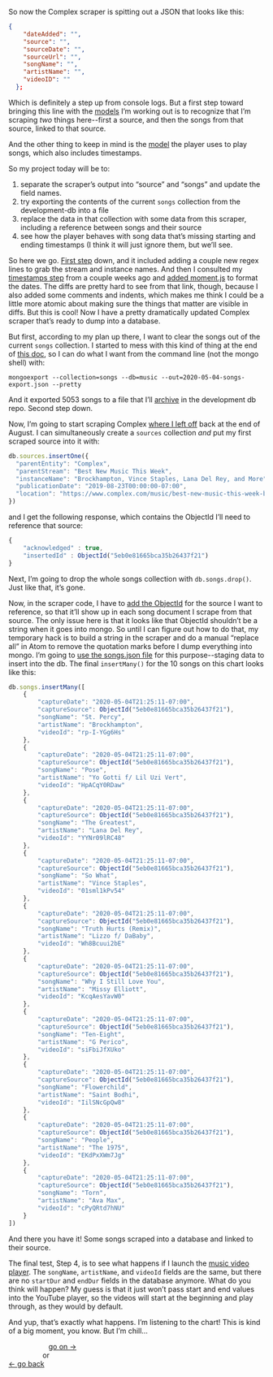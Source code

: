 So now the Complex scraper is spitting out a JSON that looks like this:

```JSON
{
    "dateAdded": "",
    "source": "",
    "sourceDate": "",
    "sourceUrl": "",
    "songName": "",
    "artistName": "",
    "videoID": ""
  };
```

Which is definitely a step up from console logs. But a first step toward bringing this line with the [models](https://github.com/davidforrest/Data-model/tree/master/models) I’m working out is to recognize that I’m scraping *two* things here--first a source, and then the songs from that source, linked to that source.

And the other thing to keep in mind is the [model](https://github.com/davidforrest/Music-Video-Player/blob/master/models/song.js) the player uses to play songs, which also includes timestamps.

So my project today will be to:
1. separate the scraper’s output into “source” and “songs” and update the field names.
1. try exporting the contents of the current `songs` collection from the development-db into a file
1. replace the data in that collection with some data from this scraper, including a reference between songs and their source
1. see how the player behaves with song data that’s missing starting and ending timestamps (I think it will just ignore them, but we’ll see.

So here we go. [First step](https://github.com/davidforrest/Song-Scraper/commit/09a5c16dddbc9e04a41cb3f288ef3b53877048c5) down, and it included adding a couple new regex lines to grab the stream and instance names. And then I consulted my [timestamps step](https://docs.google.com/document/d/1wjN6487Sx-uoafge1Y43iDoYElyKEisuCkzbjnAzB0I/edit) from a couple weeks ago and [added moment.js](https://github.com/davidforrest/Song-Scraper/commit/16a06ae4e7e8a76fe52af93715ecbad0c4554a30) to format the dates. The diffs are pretty hard to see from that link, though, because I also added some comments and indents, which makes me think I could be a little more atomic about making sure the things that matter are visible in diffs. But this is cool! Now I have a pretty dramatically updated Complex scraper that’s ready to dump into a database.

But first, according to my plan up there, I want to clear the songs out of the current `songs` collection. I started to mess with this kind of thing at the end of [this doc](https://docs.google.com/document/d/1u9h7PlgXNRT-hhhbnv8RZp0-_jj7gWeAqLo6Jqoz9YQ/edit), so I can do what I want from the command line (not the mongo shell) with:

```
mongoexport --collection=songs --db=music --out=2020-05-04-songs-export.json --pretty
```

And it exported 5053 songs to a file that I’ll [archive](https://github.com/davidforrest/development-db/commit/5be211cc71971584e71b7b3318ee1a07cbeffcba) in the development db repo. Second step down.

Now, I’m going to start scraping Complex [where I left off](https://www.complex.com/music/best-new-music-this-week-brockhampton-vince-staples-lana-del-rey) back at the end of August. I can simultaneously create a `sources` collection *and* put my first scraped source into it with:

```javascript
db.sources.insertOne({
  "parentEntity": "Complex",
  "parentStream": "Best New Music This Week",
  "instanceName": "Brockhampton, Vince Staples, Lana Del Rey, and More",
  "publicationDate": "2019-08-23T00:00:00-07:00",
  "location": "https://www.complex.com/music/best-new-music-this-week-brockhampton-vince-staples-lana-del-rey"
})
```

and I get the following response, which contains the ObjectId I’ll need to reference that source:

```javascript
{
	"acknowledged" : true,
	"insertedId" : ObjectId("5eb0e81665bca35b26437f21")
}
```

Next, I’m going to drop the whole songs collection with `db.songs.drop()`. Just like that, it’s gone.

Now, in the scraper code, I have to [add the ObjectId](https://github.com/davidforrest/Song-Scraper/commit/19ac6710a08ea7c1c09281da8549dfc5fa7dde63) for the source I want to reference, so that it’ll show up in each song document I scrape from that source. The only issue here is that it looks like that ObjectId shouldn’t be a string when it goes into mongo. So until I can figure out how to do that, my temporary hack is to build a string in the scraper and do a manual “replace all” in Atom to remove the quotation marks before I dump everything into mongo. I’m going to [use the songs.json file](https://github.com/davidforrest/Song-Scraper/commit/3810cf16ee2253e743ed129d3c2390be62d41b4d) for this purpose--staging data to insert into the db. The final `insertMany()` for the 10 songs on this chart looks like this:

```javascript
db.songs.insertMany([
    {
        "captureDate": "2020-05-04T21:25:11-07:00",
        "captureSource": ObjectId("5eb0e81665bca35b26437f21"),
        "songName": "St. Percy",
        "artistName": "Brockhampton",
        "videoId": "rp-I-YGg6Hs"
    },
    {
        "captureDate": "2020-05-04T21:25:11-07:00",
        "captureSource": ObjectId("5eb0e81665bca35b26437f21"),
        "songName": "Pose",
        "artistName": "Yo Gotti f/ Lil Uzi Vert",
        "videoId": "HpACqY0RDaw"
    },
    {
        "captureDate": "2020-05-04T21:25:11-07:00",
        "captureSource": ObjectId("5eb0e81665bca35b26437f21"),
        "songName": "The Greatest",
        "artistName": "Lana Del Rey",
        "videoId": "YYNr09lRC48"
    },
    {
        "captureDate": "2020-05-04T21:25:11-07:00",
        "captureSource": ObjectId("5eb0e81665bca35b26437f21"),
        "songName": "So What",
        "artistName": "Vince Staples",
        "videoId": "01sml1kPv54"
    },
    {
        "captureDate": "2020-05-04T21:25:11-07:00",
        "captureSource": ObjectId("5eb0e81665bca35b26437f21"),
        "songName": "Truth Hurts (Remix)",
        "artistName": "Lizzo f/ DaBaby",
        "videoId": "Wh8Bcuui2bE"
    },
    {
        "captureDate": "2020-05-04T21:25:11-07:00",
        "captureSource": ObjectId("5eb0e81665bca35b26437f21"),
        "songName": "Why I Still Love You",
        "artistName": "Missy Elliott",
        "videoId": "KcqAesYavW0"
    },
    {
        "captureDate": "2020-05-04T21:25:11-07:00",
        "captureSource": ObjectId("5eb0e81665bca35b26437f21"),
        "songName": "Ten-Eight",
        "artistName": "G Perico",
        "videoId": "siFbiJfXUko"
    },
    {
        "captureDate": "2020-05-04T21:25:11-07:00",
        "captureSource": ObjectId("5eb0e81665bca35b26437f21"),
        "songName": "Flowerchild",
        "artistName": "Saint Bodhi",
        "videoId": "IilSNcGpQw8"
    },
    {
        "captureDate": "2020-05-04T21:25:11-07:00",
        "captureSource": ObjectId("5eb0e81665bca35b26437f21"),
        "songName": "People",
        "artistName": "The 1975",
        "videoId": "EKdPxXWm7Jg"
    },
    {
        "captureDate": "2020-05-04T21:25:11-07:00",
        "captureSource": ObjectId("5eb0e81665bca35b26437f21"),
        "songName": "Torn",
        "artistName": "Ava Max",
        "videoId": "cPyQRtd7hNU"
    }
])
```

And there you have it! Some songs scraped into a database and linked to their source.

The final test, Step 4, is to see what happens if I launch the [music video player](https://github.com/davidforrest/Music-Video-Player). The `songName`, `artistName`, and `videoId` fields are the same, but there are no `startDur` and `endDur` fields in the database anymore. What do you think will happen? My guess is that it just won’t pass start and end values into the YouTube player, so the videos will start at the beginning and play through, as they would by default.

And yup, that’s exactly what happens. I’m listening to the chart! This is kind of a big moment, you know. But I’m chill…


&nbsp;&nbsp;&nbsp;&nbsp;&nbsp;&nbsp;&nbsp;&nbsp;&nbsp;&nbsp;&nbsp;&nbsp;&nbsp;&nbsp;&nbsp;&nbsp;&nbsp;&nbsp;&nbsp; [go on →](2020-05-05-new-music-tuesday)\
&nbsp;&nbsp;&nbsp;&nbsp;&nbsp;&nbsp;&nbsp;&nbsp;&nbsp;&nbsp;&nbsp;&nbsp;&nbsp;&nbsp;&nbsp;&nbsp; or\
[← go back](2020-05-03-2-resuscitating-the-chart-scrapers.md)
